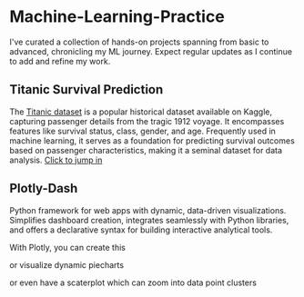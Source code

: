 # Machine-Learning-Practice
I've curated a collection of hands-on projects spanning from basic to advanced, chronicling my ML journey. Expect regular updates as I continue to add and refine my work.

## Titanic Survival Prediction
The [Titanic dataset](https://www.kaggle.com/competitions/titanic) is a popular historical dataset available on Kaggle, capturing passenger details from the tragic 1912 voyage. It encompasses features like survival status, class, gender, and age. Frequently used in machine learning, it serves as a foundation for predicting survival outcomes based on passenger characteristics, making it a seminal dataset for data analysis. [Click to jump in](https://github.com/namansnghl/Machine-Learning-Practice/blob/master/titanic-dataset/logistic-titanic-kernel.ipynb)
## Plotly-Dash
Python framework for web apps with dynamic, data-driven visualizations. Simplifies dashboard creation, integrates seamlessly with Python libraries, and offers a declarative syntax for building interactive analytical tools.

With Plotly, you can create this
![]()

or visualize dynamic piecharts
![]()

or even have a scaterplot which can zoom into data point clusters
![]()
